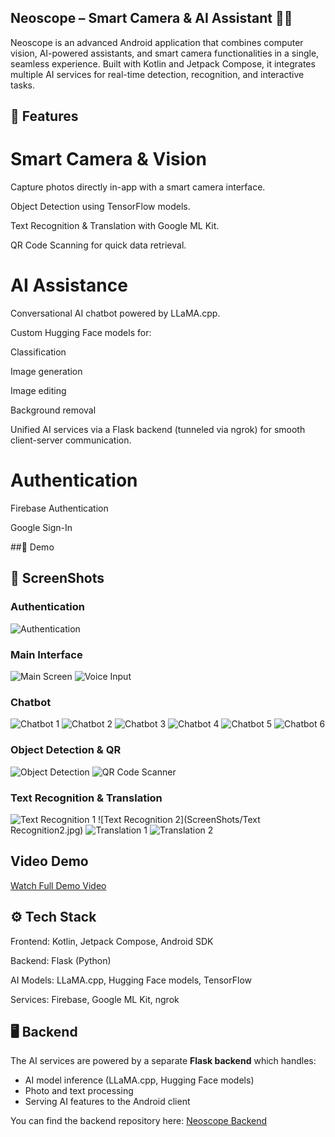 ## Neoscope – Smart Camera & AI Assistant 📸🤖

Neoscope is an advanced Android application that combines computer vision, AI-powered assistants, and smart camera functionalities in a single, seamless experience. Built with Kotlin and Jetpack Compose, it integrates multiple AI services for real-time detection, recognition, and interactive tasks.

## 🎯 Features
# Smart Camera & Vision

Capture photos directly in-app with a smart camera interface.

Object Detection using TensorFlow models.

Text Recognition & Translation with Google ML Kit.

QR Code Scanning for quick data retrieval.

# AI Assistance

Conversational AI chatbot powered by LLaMA.cpp.

Custom Hugging Face models for:

Classification

Image generation

Image editing

Background removal

Unified AI services via a Flask backend (tunneled via ngrok) for smooth client-server communication.

# Authentication

Firebase Authentication

Google Sign-In

##🎥 Demo

## 📸 ScreenShots

### Authentication
![Authentication](ScreenShots/Authentication.jpg)

### Main Interface
![Main Screen](ScreenShots/MainScreen.jpg)
![Voice Input](ScreenShots/VoiceInput.jpg)

### Chatbot
![Chatbot 1](ScreenShots/Chatbot1.jpg)
![Chatbot 2](ScreenShots/Chatbot2.jpg)
![Chatbot 3](ScreenShots/Chatbot3.jpg)
![Chatbot 4](ScreenShots/Chatbot4.jpg)
![Chatbot 5](ScreenShots/Chatbot5.jpg)
![Chatbot 6](ScreenShots/Chatbot6.jpg)

### Object Detection & QR
![Object Detection](ScreenShots/ObjectDetection.jpg)
![QR Code Scanner](ScreenShots/QRCodeScanner.jpg)

### Text Recognition & Translation
![Text Recognition 1](ScreenShots/TextRecognition1.jpg)
![Text Recognition 2](ScreenShots/Text Recognition2.jpg)
![Translation 1](ScreenShots/TranslationScreen1.jpg)
![Translation 2](ScreenShots/TranslationScreen2.jpg)



## Video Demo

[Watch Full Demo Video](https://github.com/Vishwash123/NeoScope-SmartCameraApp/releases/download/v1.0/neoscope-demo.mp4)


## ⚙️ Tech Stack

Frontend: Kotlin, Jetpack Compose, Android SDK

Backend: Flask (Python)

AI Models: LLaMA.cpp, Hugging Face models, TensorFlow

Services: Firebase, Google ML Kit, ngrok


## 🖥️ Backend

The AI services are powered by a separate **Flask backend** which handles:

- AI model inference (LLaMA.cpp, Hugging Face models)
- Photo and text processing
- Serving AI features to the Android client

You can find the backend repository here: [Neoscope Backend](https://github.com/Vishwash123/neoscope-backend)


